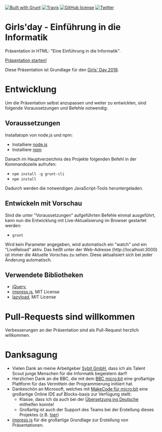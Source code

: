 [![Built with Grunt](https://cdn.gruntjs.com/builtwith.png)](http://gruntjs.com/)
[![Travis](https://img.shields.io/travis/rust-lang/rust.svg)](https://travis-ci.org/stritti/girlsday-einfuehrung-informatik)
[![GitHub license](https://img.shields.io/github/license/stritti/girlsday-einfuehrung-informatik.svg)](https://github.com/stritti/girlsday-einfuehrung-informatik/blob/master/LICENSE)
[![Twitter](https://img.shields.io/twitter/url/https/github.com/stritti/girlsday-einfuehrung-informatik.svg?style=social)](https://twitter.com/intent/tweet?text=Wow:&url=https%3A%2F%2Fgithub.com%2Fstritti%2Fgirlsday-einfuehrung-informatik)

# Girls'day - Einführung in die Informatik

Präsentation in HTML: "Eine Einführung in die Informatik".

[Präsentation starten!](https://stritti.github.io/girlsday-einfuehrung-informatik)

Diese Präsentation ist Grundlage für den [Girls' Day 2018](https://www.girls-day.de/).



# Entwicklung

Um die Präsentation selbst anzupassen und weiter zu entwicklen, sind folgende Voraussetzungen und Befehle notwendig:

## Voraussetzungen

Installatopn von node.js und npm: 

* Installiere [node.js](https://nodejs.org/de/)
* Installiere [npm](https://www.npmjs.com/get-npm)

Danach im Hauptverzeichnis des Projekte folgenden Befehl in der Kommandozeile aufrufen:

* `npm install -g grunt-cli`
* `npm install`


Dadurch werden die notwendigen JavaScript-Tools heruntergeladen.

## Entwickeln mit Vorschau

Sind die unter "Voraussetzungen" aufgeführten Befehle einmal ausgeführt, kann nun die Entwicklung mit Live-Aktualisierung im Browser gestartet werden:

* `grunt`

Wird kein Parameter angegeben, wird automatisch ein "watch" und ein "LiveReload" aktiv. Das heißt unter der Web-Adresse (http://localhost:3000) ist immer die Aktuelle Vorschau zu sehen. Diese aktualisiert sich bei jeder Änderung automatisch.

## Verwendete Bibliotheken

* [jQuery](https://jquery.com/), 
* [impress.js](https://github.com/bartaz/impress.js), MIT License
* [lazyload](https://github.com/tuupola/jquery_lazyload), MIT License

# Pull-Requests sind willkommen

Verbesserungen an der Präsentation sind als Pull-Request herzlich willkommen.

# Danksagung

* Vielen Dank an meine Arbeitgeber [Sybit GmbH](https://www.sybit.de), dass ich als Talent Scout junge Menschen für die Informatik begeistern darf!
* Herzlichen Dank an die BBC, die mit dem [BBC micro:bit](http://microbit.org/) eine großartige Plattform für das Vermitteln der Programmierung initiiert hat.
* Dankeschön an Microsoft, welches mit [MakeCode für micro:bit](https://makecode.microbit.org/) eine großartige Online IDE auf Blocks-basis zur Verfügung stellt.
  * Klasse, dass ich da auch bei der [Übersetzung ins Deutsche](https://makecode.com/translate) mithelfen konnte!
  * Großartig ist auch der Support des Teams bei der Erstellung dieses Projektes (z.B. [hier](https://github.com/Microsoft/pxt-microbit/issues/623))
* [impress.js](http://github.com/bartaz/impress.js) für die großartige Grundlage zur Erstellung von Präsentationen.
